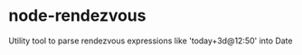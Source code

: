 node-rendezvous
===============

Utility tool to parse rendezvous expressions like &#39;today+3d@12:50&#39; into Date